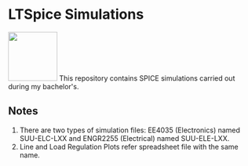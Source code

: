 # LTSpice Simulations
<img src="https://github.com/nigilmohra/LTSpice_Simulations/assets/82286406/643c08f9-07b9-4bb2-840c-319371477a27" width="100" height="100">
This repository contains SPICE simulations carried out during my bachelor's.

## Notes
1. There are two types of simulation files: EE4035 (Electronics) named SUU-ELC-LXX and ENGR2255 (Electrical) named SUU-ELE-LXX.
2. Line and Load Regulation Plots refer spreadsheet file with the same name.

